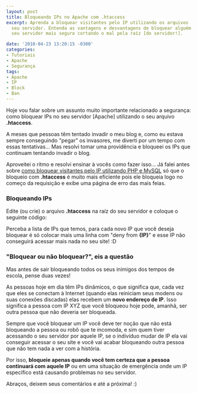 ```yaml
---
layout: post
title: Bloqueando IPs no Apache com .htaccess
excerpt: Aprenda a bloquear visitantes pelo IP utilizando os arquivos .htaccess do
  seu servidor. Entenda as vantagens e desvantagens de bloquear alguém pelo IP e deixe
  seu servidor mais seguro cortando o mal pela raíz [do servidor!].

date: '2010-04-23 13:20:15 -0300'
categories:
- Tutoriais
- Apache
- Segurança
tags:
- Apache
- IP
- Block
- Ban
---
```

Hoje vou falar sobre um assunto muito importante relacionado a segurança: como bloquear IPs no seu servidor [Apache] utilizando o seu arquivo <strong>.htaccess</strong>.

A meses que pessoas têm tentado invadir o meu blog e, como eu estava sempre conseguindo "pegar" os invasores, me diverti por um tempo com essas tentativas... Mas resolvi tomar uma providência e bloqueei os IPs que continuam tentando invadir o blog.

Aproveitei o ritmo e resolvi ensinar à vocês como fazer isso... Já falei antes sobre [como bloquear visitantes pelo IP utilizando PHP e MySQL](/bloqueando-visitantes-pelo-ip-com-mysql-e-php) só que o bloqueio com <strong>.htaccess</strong> é muito mais eficiente pois ele bloqueia logo no começo da requisição e exibe uma página de erro das mais feias.

### Bloqueando IPs
Edite (ou crie) o arquivo <strong>.htaccess</strong> na raíz do seu servidor e coloque o seguinte código:


<div data-gist-id="c7280c96bd6600e8ec12" data-gist-show-loading="false"></div>

Perceba a lista de IPs que temos, para cada novo IP que você deseja bloquear é só colocar mais uma linha com "deny from <strong>{IP}</strong>" e esse IP não conseguirá acessar mais nada no seu site! :D

### "Bloquear ou não bloquear?", eis a questão
Mas antes de sair bloqueando todos os seus inimigos dos tempos de escola, pense duas vezes!

As pessoas hoje em dia têm IPs dinâmicos, o que significa que, cada vez que eles se conectam à Internet (quando elas reiniciam seus modens ou suas conexões discadas) elas recebem um <strong>novo endereço de IP</strong>. Isso significa a pessoa com IP XYZ que você bloqueou hoje pode, amanhã, ser outra pessoa que não deveria ser bloqueada.

Sempre que você bloquear um IP você deve ter noção que não está bloqueando a pessoa ou robô que te incomoda, e sim quem tiver acessando o seu servidor por aquele IP, se o indivíduo mudar de IP ela vai conseguir acessar o seu site e você vai acabar bloqueando outra pessoa que não tem nada a ver com a história.

Por isso, <strong>bloqueie apenas quando você tem certeza que a pessoa continuará com aquele IP</strong> ou em uma situação de emergência onde um IP específico está causando problemas no seu servidor.

Abraços, deixem seus comentários e até a próxima! :)

